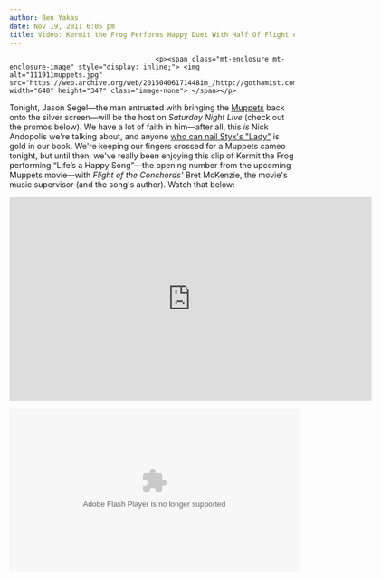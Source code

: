 ```yaml
---
author: Ben Yakas
date: Nov 19, 2011 6:05 pm
title: Video: Kermit the Frog Performs Happy Duet With Half Of Flight of the Conchords
---
```


	
										<p><span class="mt-enclosure mt-enclosure-image" style="display: inline;"> <img alt="111911muppets.jpg" src="https://web.archive.org/web/20150406171448im_/http://gothamist.com/attachments/byakas/111911muppets.jpg" width="640" height="347" class="image-none"> </span></p>

<p>Tonight, Jason Segel&#x2014;the man entrusted with bringing the <a href="https://web.archive.org/web/20150406171448/http://gothamist.com/tags/muppets">Muppets</a> back onto the silver screen&#x2014;will be the host on <em>Saturday Night Live</em> (check out the promos below). We have a lot of faith in him&#x2014;after all, this <em>is</em> Nick Andopolis we&apos;re talking about, and anyone <a href="https://web.archive.org/web/20150406171448/http://www.youtube.com/watch?v=ZzrMrglib6c">who can nail Styx&apos;s &quot;Lady&quot;</a> is gold in our book. We&apos;re keeping our fingers crossed for a Muppets cameo tonight, but until then, we&apos;ve really been enjoying this clip of Kermit the Frog performing &#x201C;Life&#x2019;s a Happy Song&#x201D;&#x2014;the opening number from the upcoming Muppets movie&#x2014;with <em>Flight of the Conchords&apos;</em> Bret McKenzie, the movie&apos;s music supervisor (and the song&apos;s author). Watch that below:</p>

<p><iframe width="640" height="360" src="https://web.archive.org/web/20150406171448if_/http://www.youtube.com/embed/aDnTo2S2BrA" frameborder="0" allowfullscreen></iframe></p>

<div style="text-align: center;"><object width="512" height="288"><param name="movie" value="http://www.hulu.com/aol/http%3A%2F%2Fwww.hulu.com%2Fwatch%2F300527%2Fsaturday-night-live-snl-promo-jason-segel/embed/yN7wOatuqIZ_8-ClnshEoA"><param name="allowFullScreen" value="true"><embed src="https://web.archive.org/web/20150406171448oe_/http://www.hulu.com/aol/http%3A%2F%2Fwww.hulu.com%2Fwatch%2F300527%2Fsaturday-night-live-snl-promo-jason-segel/embed/yN7wOatuqIZ_8-ClnshEoA" type="application/x-shockwave-flash" width="512" height="288" allowfullscreen="true"></object></div>					
										
									
				